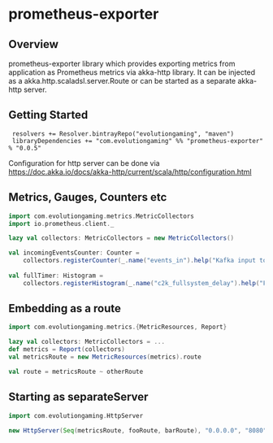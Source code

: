 # prometheus-exporter

## Overview

prometheus-exporter library which provides exporting metrics from application as Prometheus metrics via akka-http library.
It can be injected as a akka.http.scaladsl.server.Route or can be started as a separate akka-http server.

## Getting Started

``` sbtshell
 resolvers += Resolver.bintrayRepo("evolutiongaming", "maven") 
 libraryDependencies += "com.evolutiongaming" %% "prometheus-exporter" % "0.0.5" 
```

Configuration for http server can be done via https://doc.akka.io/docs/akka-http/current/scala/http/configuration.html

## Metrics, Gauges, Counters etc

```scala
import com.evolutiongaming.metrics.MetricCollectors
import io.prometheus.client._

lazy val collectors: MetricCollectors = new MetricCollectors()

val incomingEventsCounter: Counter =
    collectors.registerCounter(_.name("events_in").help("Kafka input topic messages read"))
    
val fullTimer: Histogram =
    collectors.registerHistogram(_.name("c2k_fullsystem_delay").help("From core to output in ms").labelNames("c2k_time"))    
```

## Embedding as a route
```scala
import com.evolutiongaming.metrics.{MetricResources, Report}

lazy val collectors: MetricCollectors = ...
def metrics = Report(collectors)
val metricsRoute = new MetricResources(metrics).route

val route = metricsRoute ~ otherRoute 
```

## Starting as separateServer

```scala
import com.evolutiongaming.HttpServer

new HttpServer(Seq(metricsRoute, fooRoute, barRoute), "0.0.0.0", "8080")
```